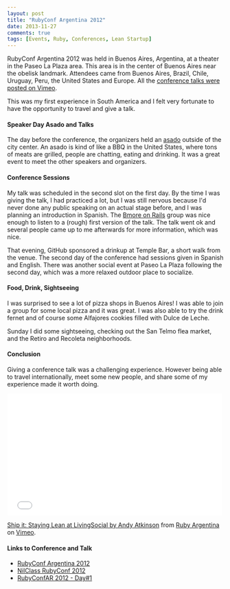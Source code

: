 ```yaml
---
layout: post
title: "RubyConf Argentina 2012"
date: 2013-11-27
comments: true
tags: [Events, Ruby, Conferences, Lean Startup]
---
```


RubyConf Argentina 2012 was held in Buenos Aires, Argentina, at a theater in the Paseo La Plaza area. This area is in the center of Buenos Aires near the obelisk landmark. Attendees came from Buenos Aires, Brazil, Chile, Uruguay, Peru, the United States and Europe. All the [conference talks were posted on Vimeo](http://vimeo.com/album/2344729).

This was my first experience in South America and I felt very fortunate to have the opportunity to travel and give a talk.

#### Speaker Day Asado and Talks

The day before the conference, the organizers held an [asado](http://en.wikipedia.org/wiki/Asado) outside of the city center. An asado is kind of like a BBQ in the United States, where tons of meats are grilled, people are chatting, eating and drinking. It was a great event to meet the other speakers and organizers.

#### Conference Sessions

My talk was scheduled in the second slot on the first day. By the time I was giving the talk, I had practiced a lot, but I was still nervous because I'd never done any public speaking on an actual stage before, and I was planning an introduction in Spanish. The [Bmore on Rails](http://bmoreonrails.org/) group was nice enough to listen to a (rough) first version of the talk. The talk went ok and several people came up to me afterwards for more information, which was nice.

That evening, GitHub sponsored a drinkup at Temple Bar, a short walk from the venue. The second day of the conference had sessions given in Spanish and English. There was another social event at Paseo La Plaza following the second day, which was a more relaxed outdoor place to socialize.

#### Food, Drink, Sightseeing

I was surprised to see a lot of pizza shops in Buenos Aires! I was able to join a group for some local pizza and it was great. I was also able to try the drink fernet and of course some Alfajores cookies filled with Dulce de Leche.

Sunday I did some sightseeing, checking out the San Telmo flea market, and the Retiro and Recoleta neighborhoods.

#### Conclusion

Giving a conference talk was a challenging experience. However being able to travel internationally, meet some new people, and share some of my experience made it worth doing. 

<iframe src="//player.vimeo.com/video/57940280" width="500" height="282" frameborder="0" webkitallowfullscreen mozallowfullscreen allowfullscreen></iframe> <p><a href="http://vimeo.com/57940280">Ship it: Staying Lean at LivingSocial by Andy Atkinson</a> from <a href="http://vimeo.com/rubyargentina">Ruby Argentina</a> on <a href="https://vimeo.com">Vimeo</a>.</p>

<script async class="speakerdeck-embed" data-id="b951eb0086a70130f51612313d145db7" data-ratio="1.33333333333333" src="//speakerdeck.com/assets/embed.js"></script>

#### Links to Conference and Talk

 * [RubyConf Argentina 2012](http://thewritermoustache.com/2012/10/24/rubyconf-argentina-2012/)
 * [NilClass RubyConf 2012](http://nilclass.blogspot.com/2012/10/rubyconf-2012.html)
 * [RubyConfAR 2012 - Day#1](http://code54.com/blog/2012/11/09/rubyconfar-2012-day1.html)

